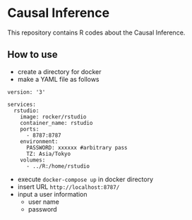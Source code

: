 # Causal Inference

This repository contains R codes about the Causal Inference.

## How to use

- create a directory for docker
- make a YAML file as follows

```yaml: docker-compose.yml
version: '3'

services:
  rstudio:
    image: rocker/rstudio
    container_name: rstudio
    ports:
      - 8787:8787
    environment:
      PASSWORD: xxxxxx #arbitrary pass
      TZ: Asia/Tokyo
    volumes:
      - ../R:/home/rstudio
```

- execute ```docker-compose up``` in docker directory
- insert URL ```http://localhost:8787/```
- input a user information
  - user name
  - password
